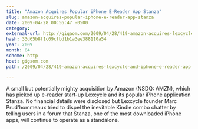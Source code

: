 ```yaml
---
title: "Amazon Acquires Popular iPhone E-Reader App Stanza"
slug: amazon-acquires-popular-iphone-e-reader-app-stanza
date: 2009-04-28 00:56:47 -0500
category: 
external-url: http://gigaom.com/2009/04/28/419-amazon-acquires-lexcycle-and-iphone-e-reader-app-stanza/
hash: 33d65b8f1c09cfbd1b1a3ee388110a54
year: 2009
month: 04
scheme: http
host: gigaom.com
path: /2009/04/28/419-amazon-acquires-lexcycle-and-iphone-e-reader-app-stanza/

---
```


A small but potentially mighty acquisition by Amazon (NSDQ: AMZN), which has picked up e-reader start-up Lexcycle and its popular iPhone application Stanza. No financial details were disclosed but Lexcycle founder Marc Prud'hommeaux tried to dispel the inevitable Kindle combo chatter by telling users in a forum that Stanza, one of the most downloaded iPhone apps, will continue to operate as a standalone. 
